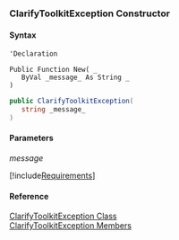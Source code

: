 ﻿### ClarifyToolkitException Constructor

#### Syntax

```vbnet
'Declaration

Public Function New( _
   ByVal _message_ As String _
)
```

```csharp
public ClarifyToolkitException( 
   string _message_
)
```

#### Parameters

_message_

[!include[Requirements](../partials/requirements.md)]

#### Reference

[ClarifyToolkitException Class](FChoice.Toolkits.Clarify~FChoice.Toolkits.Clarify.ClarifyToolkitException.md)  
[ClarifyToolkitException Members](FChoice.Toolkits.Clarify~FChoice.Toolkits.Clarify.ClarifyToolkitException_members.md)